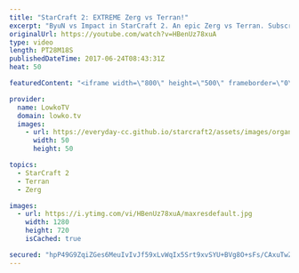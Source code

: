 ```yaml
---
title: "StarCraft 2: EXTREME Zerg vs Terran!"
excerpt: "ByuN vs Impact in StarCraft 2. An epic Zerg vs Terran. Subscribe for more videos: http://lowko.tv/youtube Stats vs INnoVation: https://goo.gl/nzunjC  An extremely close match of Zerg vs Terran. Impact decides to open up very aggressive and try to close the match early. However, he's forced to play macro"
originalUrl: https://youtube.com/watch?v=HBenUz78xuA
type: video
length: PT28M18S
publishedDateTime: 2017-06-24T08:43:31Z
heat: 50

featuredContent: "<iframe width=\"800\" height=\"500\" frameborder=\"0\" src=\"https://www.youtube.com/embed/HBenUz78xuA\" allow=\"accelerometer; autoplay; encrypted-media; gyroscope; picture-in-picture\" allowfullscreen></iframe>"

provider:
  name: LowkoTV
  domain: lowko.tv
  images:
    - url: https://everyday-cc.github.io/starcraft2/assets/images/organizations/lowko.tv-50x50.jpg
      width: 50
      height: 50

topics:
  - StarCraft 2
  - Terran
  - Zerg

images:
  - url: https://i.ytimg.com/vi/HBenUz78xuA/maxresdefault.jpg
    width: 1280
    height: 720
    isCached: true

secured: "hpP49G9ZqiZGes6MeuIvIvJf59xLvWqIx5Srt9xvSYU+BVg8O+sFs/CAxuTwZlEFTGKZHQSuKV8SCGrLTqXijtioBLL+NmRs3ut5tO9O9xBmE3PsP5pI+X9JWglGnJ76Zycl89JG6ltpTMQBgDF61Y1DnllZG5KuNRiAqGAEbMK9xAgEfTvth5B3st4hy4XcpQSzzSnzSCo4boGKpsTOhvDxuBZsSt8GHuTMxy+y058AVTC9d0FBnq0NSDFJZ45hG9gTeaN9xSbosOXYR1FQEZoBbZnwEltTElrOjserxDDxw+mCdhY7Uisx3aFe4wvCSfqxJsfikzEr3mJl4SFOB0KEd3OYFm1auY2qoQap2YhFtIx3I3nyTKAKda6bztzxbaiilakVcukv7/3kAGbPBgKUCYDzzG/doz48oVMRscww7QgTCSiz13jrBWGx6XkW;zYwpqVAL0Dvf45QebuKdNg=="
---
```


